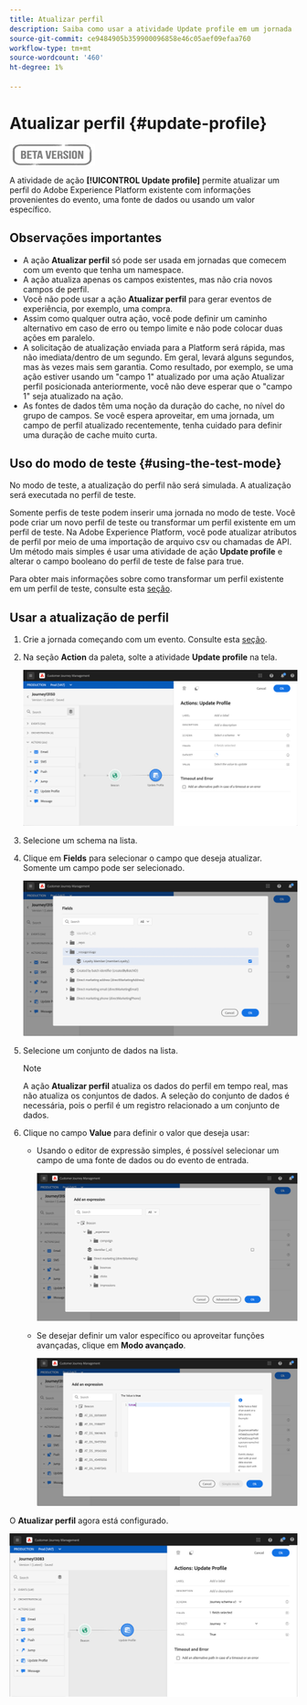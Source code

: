 ```yaml
---
title: Atualizar perfil
description: Saiba como usar a atividade Update profile em um jornada
source-git-commit: ce9484905b359900096858e46c05aef09efaa760
workflow-type: tm+mt
source-wordcount: '460'
ht-degree: 1%

---
```


# Atualizar perfil {#update-profile}

![](../assets/do-not-localize/badge.png)

A atividade de ação **[!UICONTROL Update profile]** permite atualizar um perfil do Adobe Experience Platform existente com informações provenientes do evento, uma fonte de dados ou usando um valor específico.

## Observações importantes

* A ação **Atualizar perfil** só pode ser usada em jornadas que comecem com um evento que tenha um namespace.
* A ação atualiza apenas os campos existentes, mas não cria novos campos de perfil.
* Você não pode usar a ação **Atualizar perfil** para gerar eventos de experiência, por exemplo, uma compra.
* Assim como qualquer outra ação, você pode definir um caminho alternativo em caso de erro ou tempo limite e não pode colocar duas ações em paralelo.
* A solicitação de atualização enviada para a Platform será rápida, mas não imediata/dentro de um segundo. Em geral, levará alguns segundos, mas às vezes mais sem garantia. Como resultado, por exemplo, se uma ação estiver usando um &quot;campo 1&quot; atualizado por uma ação Atualizar perfil posicionada anteriormente, você não deve esperar que o &quot;campo 1&quot; seja atualizado na ação.
* As fontes de dados têm uma noção da duração do cache, no nível do grupo de campos. Se você espera aproveitar, em uma jornada, um campo de perfil atualizado recentemente, tenha cuidado para definir uma duração de cache muito curta.

## Uso do modo de teste {#using-the-test-mode}

No modo de teste, a atualização do perfil não será simulada. A atualização será executada no perfil de teste.

Somente perfis de teste podem inserir uma jornada no modo de teste. Você pode criar um novo perfil de teste ou transformar um perfil existente em um perfil de teste. Na Adobe Experience Platform, você pode atualizar atributos de perfil por meio de uma importação de arquivo csv ou chamadas de API. Um método mais simples é usar uma atividade de ação **Update profile** e alterar o campo booleano do perfil de teste de false para true.

Para obter mais informações sobre como transformar um perfil existente em um perfil de teste, consulte esta [seção](../building-journeys/creating-test-profiles.md#create-test-profiles-csv).

## Usar a atualização de perfil

1. Crie a jornada começando com um evento. Consulte esta [seção](../building-journeys/journey.md).

1. Na seção **Action** da paleta, solte a atividade **Update profile** na tela.

   ![](../assets/profileupdate0.png)

1. Selecione um schema na lista.

1. Clique em **Fields** para selecionar o campo que deseja atualizar. Somente um campo pode ser selecionado.

   ![](../assets/profileupdate2.png)

1. Selecione um conjunto de dados na lista.

   >[!NOTE]
   >
   >A ação **Atualizar perfil** atualiza os dados do perfil em tempo real, mas não atualiza os conjuntos de dados. A seleção do conjunto de dados é necessária, pois o perfil é um registro relacionado a um conjunto de dados.

1. Clique no campo **Value** para definir o valor que deseja usar:

   * Usando o editor de expressão simples, é possível selecionar um campo de uma fonte de dados ou do evento de entrada.

      ![](../assets/profileupdate4.png)

   * Se desejar definir um valor específico ou aproveitar funções avançadas, clique em **Modo avançado**.

      ![](../assets/profileupdate3.png)

O **Atualizar perfil** agora está configurado.

![](../assets/profileupdate1.png)
